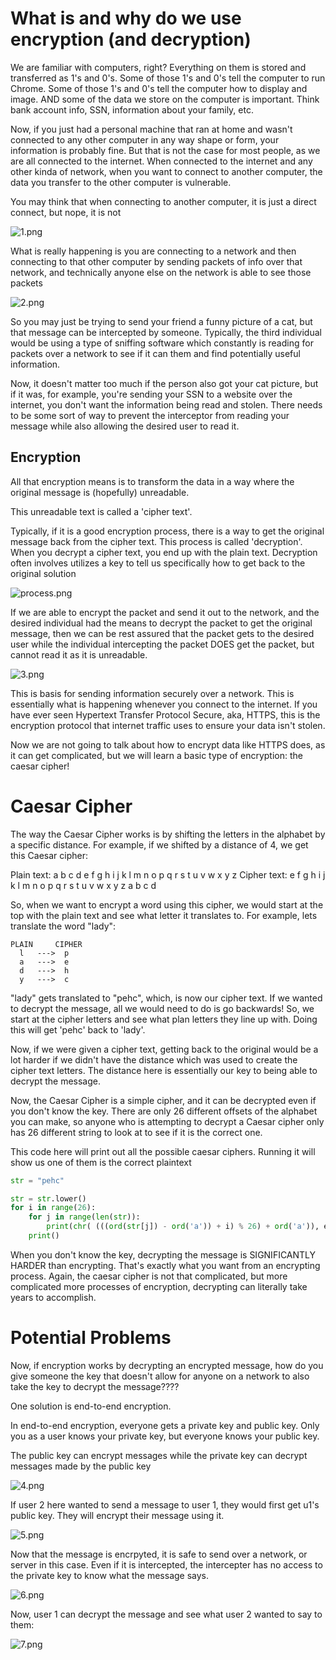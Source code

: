 
# What is and why do we use encryption (and decryption)

We are familiar with computers, right? Everything on them is stored and transferred as 1's and 0's.
Some of those 1's and 0's tell the computer to run Chrome. Some of those 1's and 0's tell the computer
how to display and image. AND some of the data we store on the computer is important. Think bank account info,
SSN, information about your family, etc.

Now, if you just had a personal machine that ran at home and wasn't connected to any other computer in any
way shape or form, your information is probably fine. But that is not the case for most people, as we are all
connected to the internet. When connected to the internet and any other kinda of network, when you
want to connect to another computer, the data you transfer to the other computer is vulnerable. 


You may think that when connecting to another computer, it is just a direct connect, but nope, it is not

![1.png](..%2Fassets%2F1.png)


What is really happening is you are connecting to a network and then connecting to that other 
computer by sending packets of info over that network, and technically anyone else on the network is able
to see those packets

![2.png](..%2Fassets%2F2.png)

So you may just be trying to send your friend a funny picture of a cat, but that message can be intercepted by someone.
Typically, the third individual would be using a type of sniffing software which constantly is reading for packets
over a network to see if it can them and find potentially useful information.

Now, it doesn't matter too much if the person also got your cat picture, but if it was, for example, you're sending
your SSN to a website over the internet, you don't want the information being read and stolen.
There needs to be some sort of way to prevent the interceptor from reading your message
while also allowing the desired user to read it. 

## Encryption
All that encryption means is to transform the data in a way where the original message is (hopefully) unreadable.

This unreadable text is called a 'cipher text'.

Typically, if it is a good encryption process, there is a way to get the original message back from the cipher text. 
This process is called 'decryption'. When you decrypt a cipher text, you end up with the plain text. Decryption often 
involves utilizes a key to tell us specifically how to get back to the original solution


![process.png](..%2Fassets%2Fprocess.png)


If we are able to encrypt the packet and send it out to the network, and the desired individual had the means to
decrypt the packet to get the original message, then we can be rest assured that the packet gets to the desired user
while the individual intercepting the packet DOES get the packet, but cannot read it as it is unreadable.

![3.png](..%2Fassets%2F3.png)


This is basis for sending information securely over a network. This is essentially what is happening whenever you
connect to the internet. If you have ever seen Hypertext Transfer Protocol Secure, aka, HTTPS, this is the 
encryption protocol that internet traffic uses to ensure your data isn't stolen.

Now we are not going to talk about how to encrypt data like HTTPS does, as it can get complicated, but
we will learn a basic type of encryption: the caesar cipher!

# Caesar Cipher

The way the Caesar Cipher works is by shifting the letters in the alphabet by a specific distance. 
For example, if we shifted by a distance of 4, we get this Caesar cipher:

Plain text:  a b c d e f g h i j k l m n o p q r s t u v w x y z
Cipher text: e f g h i j k l m n o p q r s t u v w x y z a b c d

So, when we want to encrypt a word using this cipher, we would start at the top with the plain text and
see what letter it translates to.
For example, lets translate the word "lady":

```
PLAIN     CIPHER
  l   --->  p
  a   --->  e
  d   --->  h
  y   --->  c
```

"lady" gets translated to "pehc", which, is now our cipher text. 
If we wanted to decrypt the message, all we would need to do is go backwards! So, we start at the cipher letters
and see what plan letters they line up with. Doing this will get 'pehc' back to 'lady'.

Now, if we were given a cipher text, getting back to the original would be a lot harder if we didn't
have the distance which was used to create the cipher text letters. The distance here is essentially our
key to being able to decrypt the message. 

Now, the Caesar Cipher is a simple cipher, and it can be decrypted even if you don't know the key.
There are only 26 different offsets of the alphabet you can make, so anyone who is attempting to decrypt a Caesar cipher
only has 26 different string to look at to see if it is the correct one.

This code here will print out all the possible caesar ciphers. Running it will show us one of them is the correct
plaintext
```python
str = "pehc"

str = str.lower()
for i in range(26):
    for j in range(len(str)):
        print(chr( (((ord(str[j]) - ord('a')) + i) % 26) + ord('a')), end='')
    print()
```
When you don't know the key, decrypting the message is SIGNIFICANTLY HARDER than encrypting. That's exactly
what you want from an encrypting process. Again, the caesar cipher is not that complicated, but more complicated
more processes of encryption, decrypting can literally take years to accomplish.



# Potential Problems

Now, if encryption works by decrypting an encrypted message, how do you give someone the key that doesn't allow 
for anyone on a network to also take the key to decrypt the message????

One solution is end-to-end encryption.

In end-to-end encryption, everyone gets a private key and public key. Only you as a user knows your private key, 
but everyone knows your public key.

The public key can encrypt messages while the private key can decrypt messages made by the public key

![4.png](..%2Fassets%2F4.png)

If user 2 here wanted to send a message to user 1, they would first get u1's public key. 
They will encrypt their message using it.

![5.png](..%2Fassets%2F5.png)

Now that the message is encrpyted, it is safe to send over a network, or server in this case.
Even if it is intercepted, the intercepter has no access to the private key to know what the message
says.

![6.png](..%2Fassets%2F6.png)

Now, user 1 can decrypt the message and see what user 2 wanted to say to them:

![7.png](..%2Fassets%2F7.png)
